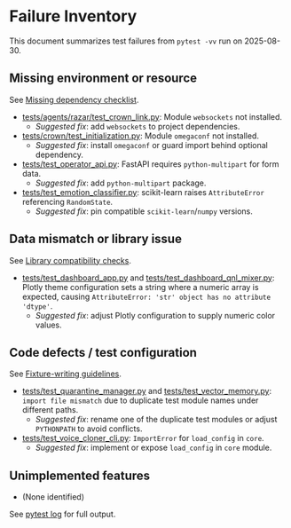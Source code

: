 # Failure Inventory

This document summarizes test failures from `pytest -vv` run on 2025-08-30.

## Missing environment or resource
See [Missing dependency checklist](../the_absolute_pytest.md#missing-dependency-checklist).
- [tests/agents/razar/test_crown_link.py](../../tests/agents/razar/test_crown_link.py): Module `websockets` not installed.
  - *Suggested fix*: add `websockets` to project dependencies.
- [tests/crown/test_initialization.py](../../tests/crown/test_initialization.py): Module `omegaconf` not installed.
  - *Suggested fix*: install `omegaconf` or guard import behind optional dependency.
- [tests/test_operator_api.py](../../tests/test_operator_api.py): FastAPI requires `python-multipart` for form data.
  - *Suggested fix*: add `python-multipart` package.
- [tests/test_emotion_classifier.py](../../tests/test_emotion_classifier.py): scikit-learn raises `AttributeError` referencing `RandomState`.
  - *Suggested fix*: pin compatible `scikit-learn`/`numpy` versions.

## Data mismatch or library issue
See [Library compatibility checks](../the_absolute_pytest.md#library-compatibility-checks).
- [tests/test_dashboard_app.py](../../tests/test_dashboard_app.py) and [tests/test_dashboard_qnl_mixer.py](../../tests/test_dashboard_qnl_mixer.py): Plotly theme configuration sets a string where a numeric array is expected, causing `AttributeError: 'str' object has no attribute 'dtype'`.
  - *Suggested fix*: adjust Plotly configuration to supply numeric color values.

## Code defects / test configuration
See [Fixture-writing guidelines](../the_absolute_pytest.md#fixture-writing-guidelines).
- [tests/test_quarantine_manager.py](../../tests/test_quarantine_manager.py) and [tests/test_vector_memory.py](../../tests/test_vector_memory.py): `import file mismatch` due to duplicate test module names under different paths.
  - *Suggested fix*: rename one of the duplicate test modules or adjust `PYTHONPATH` to avoid conflicts.
- [tests/test_voice_cloner_cli.py](../../tests/test_voice_cloner_cli.py): `ImportError` for `load_config` in `core`.
  - *Suggested fix*: implement or expose `load_config` in `core` module.

## Unimplemented features
- (None identified)

See [pytest log](pytest.log) for full output.
